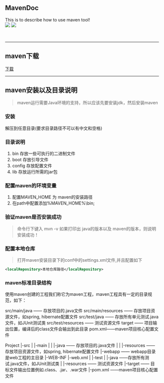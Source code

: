 ## MavenDoc
This is to describe how to use maven tool!
<br />
![](https://camo.githubusercontent.com/3ba433e9aaff8fb8749c3fa980ff5839515057f8/687474703a2f2f70726f677265737365642e696f2f6261722f32383f7469746c653d70726f6772657373)&nbsp;![](https://camo.githubusercontent.com/5d1e2146f2113a6c55a81d131ba112462f24f23c/68747470733a2f2f696d672e736869656c64732e696f2f6769746875622f6c6963656e73652f736976616e5775303232322f48696265726e617465446f632e737667)

<br />

------

## maven下载

<a href="http://maven.apache.org/download.cgi">下载</a>




-------

## maven安装以及目录说明

> maven运行需要Java环境的支持，所以应该先要安装jdk，然后安装maven

### 安装
 解压到任意目录(要求目录路径不可以有中文和空格)

### 目录说明
1. bin 存放一些可执行的二进制文件
2. boot 存放引导文件
3. config 存放配置文件
4. lib 存放运行所需的jar包

### 配置maven的环境变量

1. 配置MAVEN_HOME 为 maven的安装路径
2. 在path中配置添加%MAVEN_HOME%\bin;

### 验证maven是否安装成功
> 命令行下键入 mvn -v 
如果打印出 java的版本以及 maven的版本，则说明安装成功！

### 配置本地仓库
> 打开maven安装目录下的conf中的settings.xml文件,并且配置如下

```XML
<localRepository>本地仓库路径</localRepository>
```

### maven标准目录结构

使用maven创建的工程我们称它为maven工程，maven工程具有一定的目录规范，如下：

src/main/java —— 存放项目的.java文件
src/main/resources —— 存放项目资源文件，如spring, hibernate配置文件
src/test/java —— 存放所有单元测试.java文件，如JUnit测试类
src/test/resources —— 测试资源文件
target —— 项目输出位置，编译后的class文件会输出到此目录
pom.xml——maven项目核心配置文件

Project
  |-src
  |   |-main
  |   |  |-java        —— 存放项目的.java文件
  |   |  |-resources   —— 存放项目资源文件，如spring, hibernate配置文件
         |-webapp     —— webapp目录是web工程的主目录
            |-WEB-INF
              |-web.xml
  |   |-test
  |      |-java        ——存放所有测试.java文件，如JUnit测试类
  |      |-resources   —— 测试资源文件
  |-target             —— 目标文件输出位置例如.class、.jar、.war文件
  |-pom.xml           ——maven项目核心配置文件






